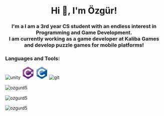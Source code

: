 <h1 align="center">Hi 👋, I'm Özgür!</h1>
<h3 align="center">I'm a I am a 3rd year CS student with an endless interest in Programming and Game Development.<br>I am currently working as a game developer at Kaliba Games and develop puzzle games for mobile platforms!</h3>

<h3 align="left">Languages and Tools:</h3>
<p align="left">
  <a target="_blank" rel="noreferrer"> <img src="https://www.vectorlogo.zone/logos/unity3d/unity3d-icon.svg" alt="unity" width="40" height="40"/> </a>
  <a target="_blank" rel="noreferrer"> <img src="https://raw.githubusercontent.com/devicons/devicon/master/icons/csharp/csharp-original.svg" alt="csharp" width="40" height="40"/> </a>
  <a target="_blank" rel="noreferrer"> <img src="https://raw.githubusercontent.com/devicons/devicon/master/icons/c/c-original.svg" alt="c" width="40" height="40"/> </a>
  <a target="_blank" rel="noreferrer"> <img src="https://www.vectorlogo.zone/logos/git-scm/git-scm-icon.svg" alt="git" width="40" height="40"/> </a>

<p><img align="center" src="https://github-readme-stats.vercel.app/api/top-langs?username=ozgurd5&show_icons=true&theme=dark&locale=en&layout=compact" alt="ozgurd5" /></p>
<p><img align="center" src="https://github-readme-stats.vercel.app/api?username=ozgurd5&show_icons=true&theme=dark&locale=en" alt="ozgurd5" /></p>
<p><img align="center" src="https://github-readme-streak-stats.herokuapp.com/?user=ozgurd5&theme=dark" alt="ozgurd5" /></p>
